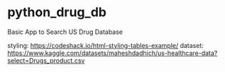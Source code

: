 # python_drug_db
Basic App to Search US Drug Database

styling: https://codeshack.io/html-styling-tables-example/
dataset: https://www.kaggle.com/datasets/maheshdadhich/us-healthcare-data?select=Drugs_product.csv